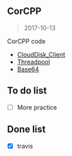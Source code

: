 ## CorCPP

> 2017-10-13

CorCPP code

* [CloudDisk_Client](/CloudDisk_Client 'CloudDisk_Client')
* [Threadpool](/threadpool-cpp11 'threadpool-cpp11')
* [Base64](/base64.cpp 'base64')

## To do list

- [ ] More practice 


## Done list

- [x] travis

